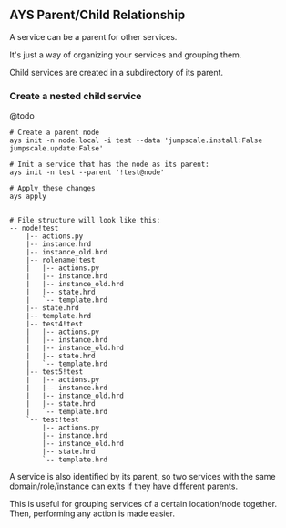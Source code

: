 ## AYS Parent/Child Relationship

A service can be a parent for other services.

It's just a way of organizing your services and grouping them.

Child services are created in a subdirectory of its parent.


### Create a nested child service

@todo 

```shell
# Create a parent node
ays init -n node.local -i test --data 'jumpscale.install:False jumpscale.update:False'

# Init a service that has the node as its parent:
ays init -n test --parent '!test@node'

# Apply these changes
ays apply


# File structure will look like this:
-- node!test
    |-- actions.py
    |-- instance.hrd
    |-- instance_old.hrd
    |-- rolename!test
    |   |-- actions.py
    |   |-- instance.hrd
    |   |-- instance_old.hrd
    |   |-- state.hrd
    |   `-- template.hrd
    |-- state.hrd
    |-- template.hrd
    |-- test4!test
    |   |-- actions.py
    |   |-- instance.hrd
    |   |-- instance_old.hrd
    |   |-- state.hrd
    |   `-- template.hrd
    |-- test5!test
    |   |-- actions.py
    |   |-- instance.hrd
    |   |-- instance_old.hrd
    |   |-- state.hrd
    |   `-- template.hrd
    `-- test!test
        |-- actions.py
        |-- instance.hrd
        |-- instance_old.hrd
        |-- state.hrd
        `-- template.hrd
```

A service is also identified by its parent, so two services with the same domain/role/instance can exits if they have different parents.

This is useful for grouping services of a certain location/node together. Then, performing any action is made easier.